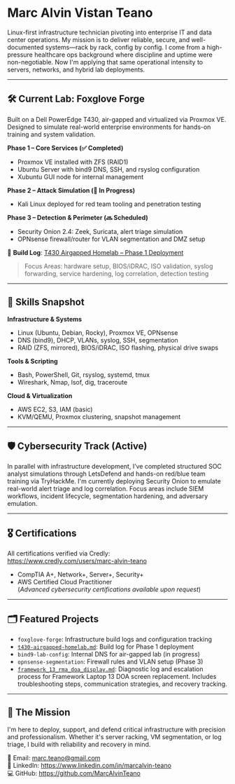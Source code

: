 # Marc Alvin Vistan Teano

Linux-first infrastructure technician pivoting into enterprise IT and data center operations. My mission is to deliver reliable, secure, and well-documented systems—rack by rack, config by config. I come from a high-pressure healthcare ops background where discipline and uptime were non-negotiable. Now I'm applying that same operational intensity to servers, networks, and hybrid lab deployments.

---

## 🛠️ Current Lab: Foxglove Forge

Built on a Dell PowerEdge T430, air-gapped and virtualized via Proxmox VE. Designed to simulate real-world enterprise environments for hands-on training and system validation.

**Phase 1 – Core Services (✅ Completed)**  
- Proxmox VE installed with ZFS (RAID1)  
- Ubuntu Server with bind9 DNS, SSH, and rsyslog configuration  
- Xubuntu GUI node for internal management

**Phase 2 – Attack Simulation (🔄 In Progress)**  
- Kali Linux deployed for red team tooling and penetration testing

**Phase 3 – Detection & Perimeter (🔜 Scheduled)**  
- Security Onion 2.4: Zeek, Suricata, alert triage simulation  
- OPNsense firewall/router for VLAN segmentation and DMZ setup

📄 **Build Log**: [T430 Airgapped Homelab – Phase 1 Deployment](https://github.com/MarcAlvinTeano/MarcAlvinTeano/blob/main/docs/t430-airgapped-homelab.md)

> Focus Areas: hardware setup, BIOS/iDRAC, ISO validation, syslog forwarding, service hardening, log correlation, detection testing

---

## 🧰 Skills Snapshot

**Infrastructure & Systems**  
- Linux (Ubuntu, Debian, Rocky), Proxmox VE, OPNsense  
- DNS (bind9), DHCP, VLANs, syslog, SSH, segmentation  
- RAID (ZFS, mirrored), BIOS/iDRAC, ISO flashing, physical drive swaps

**Tools & Scripting**  
- Bash, PowerShell, Git, rsyslog, systemd, tmux  
- Wireshark, Nmap, lsof, dig, traceroute

**Cloud & Virtualization**  
- AWS EC2, S3, IAM (basic)  
- KVM/QEMU, Proxmox clustering, snapshot management

---

## 🛡️ Cybersecurity Track (Active)

In parallel with infrastructure development, I’ve completed structured SOC analyst simulations through LetsDefend and hands-on red/blue team training via TryHackMe. I'm currently deploying Security Onion to emulate real-world alert triage and log correlation. Focus areas include SIEM workflows, incident lifecycle, segmentation hardening, and adversary emulation.

---

## 🎖️ Certifications

All certifications verified via Credly:  
https://www.credly.com/users/marc-alvin-teano

- CompTIA A+, Network+, Server+, Security+  
- AWS Certified Cloud Practitioner  
(*Advanced cybersecurity certifications available upon request*)

---

## 🗂️ Featured Projects

- `foxglove-forge`: Infrastructure build logs and configuration tracking  
- [`t430-airgapped-homelab.md`](https://github.com/MarcAlvinTeano/MarcAlvinTeano/blob/main/docs/t430-airgapped-homelab.md): Build log for Phase 1 deployment  
- `bind9-lab-config`: Internal DNS for air-gapped lab (in progress)  
- `opnsense-segmentation`: Firewall rules and VLAN setup (Phase 3)
- [`framework_13_rma_doa_display.md`](https://github.com/MarcAlvinTeano/MarcAlvinTeano/blob/main/docs/framework_13_rma_doa_display.md): Diagnostic log and escalation process for Framework Laptop 13 DOA screen replacement. Includes troubleshooting steps, communication strategies, and recovery tracking.


---

## 🚀 The Mission

I'm here to deploy, support, and defend critical infrastructure with precision and professionalism. Whether it's server racking, VM segmentation, or log triage, I build with reliability and recovery in mind.

📧 Email: marc.teano@gmail.com  
🔗 LinkedIn: https://www.linkedin.com/in/marcalvin-teano  
💻 GitHub: https://github.com/MarcAlvinTeano
